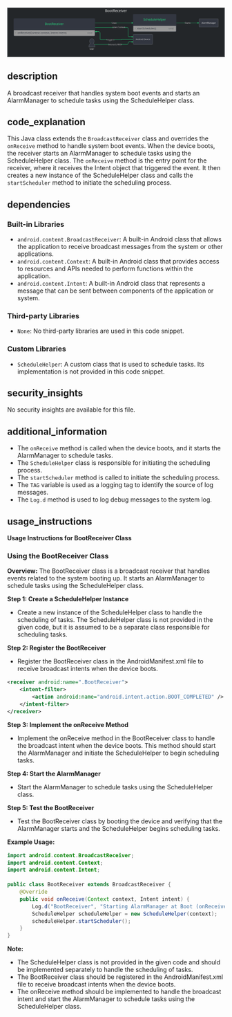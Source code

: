 ![Alt text](./BootReceiver.java.md.svg)

## description


A broadcast receiver that handles system boot events and starts an AlarmManager to schedule tasks using the ScheduleHelper class.

## code_explanation


This Java class extends the `BroadcastReceiver` class and overrides the `onReceive` method to handle system boot events. When the device boots, the receiver starts an AlarmManager to schedule tasks using the ScheduleHelper class. The `onReceive` method is the entry point for the receiver, where it receives the Intent object that triggered the event. It then creates a new instance of the ScheduleHelper class and calls the `startScheduler` method to initiate the scheduling process.

## dependencies


### Built-in Libraries

*   `android.content.BroadcastReceiver`: A built-in Android class that allows the application to receive broadcast messages from the system or other applications.
*   `android.content.Context`: A built-in Android class that provides access to resources and APIs needed to perform functions within the application.
*   `android.content.Intent`: A built-in Android class that represents a message that can be sent between components of the application or system.

### Third-party Libraries

*   `None`: No third-party libraries are used in this code snippet.

### Custom Libraries

*   `ScheduleHelper`: A custom class that is used to schedule tasks. Its implementation is not provided in this code snippet.

## security_insights


No security insights are available for this file.

## additional_information


*   The `onReceive` method is called when the device boots, and it starts the AlarmManager to schedule tasks.
*   The `ScheduleHelper` class is responsible for initiating the scheduling process.
*   The `startScheduler` method is called to initiate the scheduling process.
*   The `TAG` variable is used as a logging tag to identify the source of log messages.
*   The `Log.d` method is used to log debug messages to the system log.
## usage_instructions

**Usage Instructions for BootReceiver Class**

### Using the BootReceiver Class

**Overview:**
The BootReceiver class is a broadcast receiver that handles events related to the system booting up. It starts an AlarmManager to schedule tasks using the ScheduleHelper class.

**Step 1: Create a ScheduleHelper Instance**

* Create a new instance of the ScheduleHelper class to handle the scheduling of tasks. The ScheduleHelper class is not provided in the given code, but it is assumed to be a separate class responsible for scheduling tasks.

**Step 2: Register the BootReceiver**

* Register the BootReceiver class in the AndroidManifest.xml file to receive broadcast intents when the device boots.

```xml
<receiver android:name=".BootReceiver">
    <intent-filter>
        <action android:name="android.intent.action.BOOT_COMPLETED" />
    </intent-filter>
</receiver>
```

**Step 3: Implement the onReceive Method**

* Implement the onReceive method in the BootReceiver class to handle the broadcast intent when the device boots. This method should start the AlarmManager and initiate the ScheduleHelper to begin scheduling tasks.

**Step 4: Start the AlarmManager**

* Start the AlarmManager to schedule tasks using the ScheduleHelper class.

**Step 5: Test the BootReceiver**

* Test the BootReceiver class by booting the device and verifying that the AlarmManager starts and the ScheduleHelper begins scheduling tasks.

**Example Usage:**

```java
import android.content.BroadcastReceiver;
import android.content.Context;
import android.content.Intent;

public class BootReceiver extends BroadcastReceiver {
    @Override
    public void onReceive(Context context, Intent intent) {
        Log.d("BootReceiver", "Starting AlarmManager at Boot (onReceive)");
        ScheduleHelper scheduleHelper = new ScheduleHelper(context);
        scheduleHelper.startScheduler();
    }
}
```

**Note:**

* The ScheduleHelper class is not provided in the given code and should be implemented separately to handle the scheduling of tasks.
* The BootReceiver class should be registered in the AndroidManifest.xml file to receive broadcast intents when the device boots.
* The onReceive method should be implemented to handle the broadcast intent and start the AlarmManager to schedule tasks using the ScheduleHelper class.
